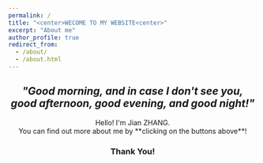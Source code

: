 ```yaml
---
permalink: /
title: "<center>WECOME TO MY WEBSITE<center>"
excerpt: "About me"
author_profile: true
redirect_from:
  - /about/
  - /about.html
---
```






## <center>*"Good morning, and in case I don't see you, good afternoon, good evening, and good night!"*</center> ##               


<center>Hello! I'm Jian ZHANG.</center>      
<center>You can find out more about me by **clicking on the buttons above**!</center>            





### <center>Thank You!</center> ###
